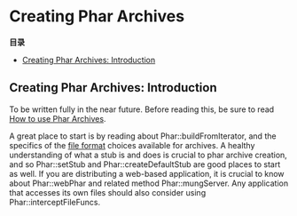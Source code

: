 Creating Phar Archives
======================

**目录**

-   [Creating Phar Archives:
    Introduction](/phar/creating.html#Creating%20Phar%20Archives:%20Introduction)

Creating Phar Archives: Introduction
------------------------------------

To be written fully in the near future. Before reading this, be sure to
read
<a href="/phar/using.html" class="link">How to use Phar Archives</a>.

A great place to start is by reading about <span
class="function">Phar::buildFromIterator</span>, and the specifics of
the <a href="/phar/fileformat.html" class="link">file format</a> choices
available for archives. A healthy understanding of what a stub is and
does is crucial to phar archive creation, and so <span
class="function">Phar::setStub</span> and <span
class="function">Phar::createDefaultStub</span> are good places to start
as well. If you are distributing a web-based application, it is crucial
to know about <span class="function">Phar::webPhar</span> and related
method <span class="function">Phar::mungServer</span>. Any application
that accesses its own files should also consider using <span
class="function">Phar::interceptFileFuncs</span>.
